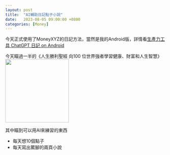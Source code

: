 ```yaml
---
layout: post
title:  "AI輔助日記點子小說"
date:   2023-08-05 09:00:00 +0800
categories: [Money]
---
```


今天正式使用了MoneyXYZ的日記方法，當然是我的Android版，詳情看[生產力工具 ChatGPT 日記 on Android](https://youtu.be/3xW97NmAh1s)


今天瞄過一半的《人生勝利聖經 向100 位世界強者學習健康、財富和人生智慧》  
<img src="https://cdn.kobo.com/book-images/31c73f35-e50d-4f37-ba0d-8c0b3fd42156/1200/1200/False/AxSGcvlwQDK0EL5t3f1Acg.jpg" height="200">

其中瞄到可以用AI來練習的東西
* 每天想10個點子
* 每天寫出鱉腳的兩頁小說

